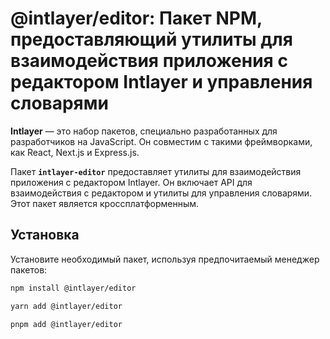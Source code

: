 # @intlayer/editor: Пакет NPM, предоставляющий утилиты для взаимодействия приложения с редактором Intlayer и управления словарями

**Intlayer** — это набор пакетов, специально разработанных для разработчиков на JavaScript. Он совместим с такими фреймворками, как React, Next.js и Express.js.

Пакет **`intlayer-editor`** предоставляет утилиты для взаимодействия приложения с редактором Intlayer. Он включает API для взаимодействия с редактором и утилиты для управления словарями. Этот пакет является кроссплатформенным.

## Установка

Установите необходимый пакет, используя предпочитаемый менеджер пакетов:

```bash
npm install @intlayer/editor
```

```bash
yarn add @intlayer/editor
```

```bash
pnpm add @intlayer/editor
```
